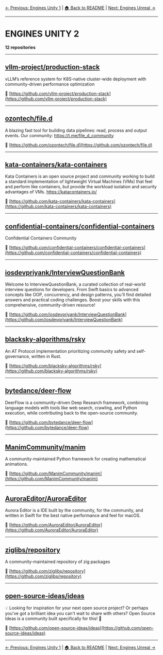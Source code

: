 [← Previous: Engines Unity 1](engines-unity-1.txt) | [🏠 Back to README](../README.md) | [Next: Engines Unreal →](engines-unreal.txt)

---

# ENGINES UNITY 2

**12 repositories**

---

## [vllm-project/production-stack](https://github.com/vllm-project/production-stack)

vLLM’s reference system for K8S-native cluster-wide deployment with community-driven performance optimization

🔗 [https://github.com/vllm-project/production-stack](https://github.com/vllm-project/production-stack)

---

## [ozontech/file.d](https://github.com/ozontech/file.d)

A blazing fast tool for building data pipelines: read, process and output events. Our community: https://t.me/file_d_community

🔗 [https://github.com/ozontech/file.d](https://github.com/ozontech/file.d)

---

## [kata-containers/kata-containers](https://github.com/kata-containers/kata-containers)

Kata Containers is an open source project and community working to build a standard implementation of lightweight Virtual Machines (VMs) that feel and perform like containers, but provide the workload isolation and security advantages of VMs. https://katacontainers.io/

🔗 [https://github.com/kata-containers/kata-containers](https://github.com/kata-containers/kata-containers)

---

## [confidential-containers/confidential-containers](https://github.com/confidential-containers/confidential-containers)

Confidential Containers Community

🔗 [https://github.com/confidential-containers/confidential-containers](https://github.com/confidential-containers/confidential-containers)

---

## [iosdevpriyank/InterviewQuestionBank](https://github.com/iosdevpriyank/InterviewQuestionBank)

Welcome to InterviewQuestionBank, a curated collection of real-world interview questions for developers. From Swift basics to advanced concepts like OOP, concurrency, and design patterns, you'll find detailed answers and practical coding challenges. Boost your skills with this comprehensive, community-driven resource!

🔗 [https://github.com/iosdevpriyank/InterviewQuestionBank](https://github.com/iosdevpriyank/InterviewQuestionBank)

---

## [blacksky-algorithms/rsky](https://github.com/blacksky-algorithms/rsky)

An AT Protocol implementation prioritizing community safety and self-governance, written in Rust.

🔗 [https://github.com/blacksky-algorithms/rsky](https://github.com/blacksky-algorithms/rsky)

---

## [bytedance/deer-flow](https://github.com/bytedance/deer-flow)

DeerFlow is a community-driven Deep Research framework, combining language models with tools like web search, crawling, and Python execution, while contributing back to the open-source community.

🔗 [https://github.com/bytedance/deer-flow](https://github.com/bytedance/deer-flow)

---

## [ManimCommunity/manim](https://github.com/ManimCommunity/manim)

A community-maintained Python framework for creating mathematical animations.

🔗 [https://github.com/ManimCommunity/manim](https://github.com/ManimCommunity/manim)

---

## [AuroraEditor/AuroraEditor](https://github.com/AuroraEditor/AuroraEditor)

Aurora Editor is a IDE built by the community, for the community, and written in Swift for the best native performance and feel for macOS.

🔗 [https://github.com/AuroraEditor/AuroraEditor](https://github.com/AuroraEditor/AuroraEditor)

---

## [ziglibs/repository](https://github.com/ziglibs/repository)

A community-maintained repository of zig packages

🔗 [https://github.com/ziglibs/repository](https://github.com/ziglibs/repository)

---

## [open-source-ideas/ideas](https://github.com/open-source-ideas/ideas)

💡 Looking for inspiration for your next open source project? Or perhaps you've got a brilliant idea you can't wait to share with others? Open Source Ideas is a community built specifically for this! 👋

🔗 [https://github.com/open-source-ideas/ideas](https://github.com/open-source-ideas/ideas)

---


[← Previous: Engines Unity 1](engines-unity-1.txt) | [🏠 Back to README](../README.md) | [Next: Engines Unreal →](engines-unreal.txt)
